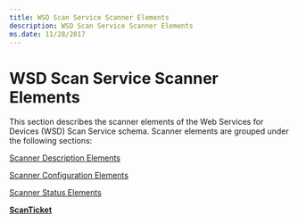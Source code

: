 ```yaml
---
title: WSD Scan Service Scanner Elements
description: WSD Scan Service Scanner Elements
ms.date: 11/28/2017
---
```


# WSD Scan Service Scanner Elements


This section describes the scanner elements of the Web Services for Devices (WSD) Scan Service schema. Scanner elements are grouped under the following sections:

[Scanner Description Elements](scanner-description-elements.md)

[Scanner Configuration Elements](scanner-configuration-elements.md)

[Scanner Status Elements](scanner-status-elements.md)

[**ScanTicket**](scanticket.md)

 

 





